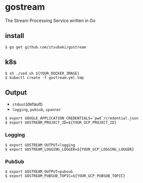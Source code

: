 # gostream
The Stream Processing Service written in Go

## install

```console
$ go get github.com/itsubaki/gostream
```

## k8s

```console
$ sh ./sed.sh ${YOUR_DOCKER_IMAGE}
$ kubectl create -f gostream.yml.tmp
```

## Output

 - ```stdout```(default)
 - ```logging```, ```pubsub```, ```spanner```

```console
$ export GOOGLE_APPLICATION_CREDENTIALS=`pwd`/credential.json
$ export GOSTREAM_PROJECT_ID=${YOUR_GCP_PROJECT_ID}
```

### Logging

```console
$ export GOSTREAM_OUTPUT=logging
$ export GOSTREAM_LOGGING_LOGGER=${YOUR_GCP_LOGGING_LOGGER}
```

### PubSub

```console
$ export GOSTREAM_OUTPUT=pubsub
$ export GOSTREAM_PUBSUB_TOPIC=${YOUR_GCP_PUBSUB_TOPIC}
```
